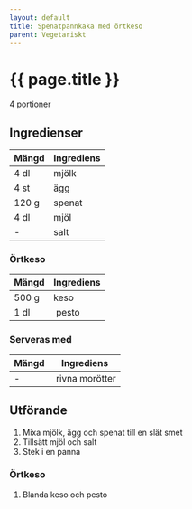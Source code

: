 ```yaml
---
layout: default
title: Spenatpannkaka med örtkeso
parent: Vegetariskt
---
```


# {{ page.title }}

4 portioner

## Ingredienser

Mängd | Ingrediens
------------ | -------------
4 dl | mjölk
4 st | ägg
120 g | spenat
4 dl | mjöl
\- | salt


### Örtkeso

Mängd | Ingrediens
------------ | -------------
500 g | keso
1 dl | pesto

### Serveras med
Mängd| Ingrediens
------------ | -------------
\- | rivna morötter

## Utförande
1. Mixa mjölk, ägg och spenat till en slät smet
2. Tillsätt mjöl och salt
3. Stek i en panna

### Örtkeso
1. Blanda keso och pesto
